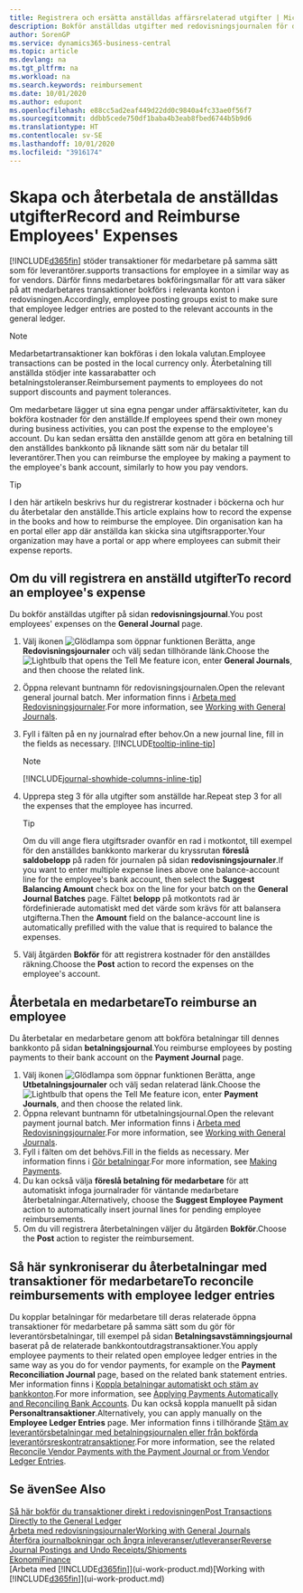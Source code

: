 ```yaml
---
title: Registrera och ersätta anställdas affärsrelaterad utgifter | Microsoft Docs
description: Bokför anställdas utgifter med redovisningsjournalen för den anställdas konto och bokför senare en betalning till den anställdes bankkonto för att ersätta för affärsrelaterade utgifter.
author: SorenGP
ms.service: dynamics365-business-central
ms.topic: article
ms.devlang: na
ms.tgt_pltfrm: na
ms.workload: na
ms.search.keywords: reimbursement
ms.date: 10/01/2020
ms.author: edupont
ms.openlocfilehash: e88cc5ad2eaf449d22dd0c9840a4fc33ae0f56f7
ms.sourcegitcommit: ddbb5cede750df1baba4b3eab8fbed6744b5b9d6
ms.translationtype: HT
ms.contentlocale: sv-SE
ms.lasthandoff: 10/01/2020
ms.locfileid: "3916174"
---
```

# <a name="record-and-reimburse-employees-expenses"></a><span data-ttu-id="2c9ed-103">Skapa och återbetala de anställdas utgifter</span><span class="sxs-lookup"><span data-stu-id="2c9ed-103">Record and Reimburse Employees' Expenses</span></span>

[!INCLUDE[d365fin](includes/d365fin_md.md)] <span data-ttu-id="2c9ed-104">stöder transaktioner för medarbetare på samma sätt som för leverantörer.</span><span class="sxs-lookup"><span data-stu-id="2c9ed-104">supports transactions for employee in a similar way as for vendors.</span></span> <span data-ttu-id="2c9ed-105">Därför finns medarbetares bokföringsmallar för att vara säker på att medarbetares transaktioner bokförs i relevanta konton i redovisningen.</span><span class="sxs-lookup"><span data-stu-id="2c9ed-105">Accordingly, employee posting groups exist to make sure that employee ledger entries are posted to the relevant accounts in the general ledger.</span></span>

> [!NOTE]  
> <span data-ttu-id="2c9ed-106">Medarbetartransaktioner kan bokföras i den lokala valutan.</span><span class="sxs-lookup"><span data-stu-id="2c9ed-106">Employee transactions can be posted in the local currency only.</span></span> <span data-ttu-id="2c9ed-107">Återbetalning till anställda stödjer inte kassarabatter och betalningstoleranser.</span><span class="sxs-lookup"><span data-stu-id="2c9ed-107">Reimbursement payments to employees do not support discounts and payment tolerances.</span></span>

<span data-ttu-id="2c9ed-108">Om medarbetare lägger ut sina egna pengar under affärsaktiviteter, kan du bokföra kostnader för den anställde.</span><span class="sxs-lookup"><span data-stu-id="2c9ed-108">If employees spend their own money during business activities, you can post the expense to the employee's account.</span></span> <span data-ttu-id="2c9ed-109">Du kan sedan ersätta den anställde genom att göra en betalning till den anställdes bankkonto på liknande sätt som när du betalar till leverantörer.</span><span class="sxs-lookup"><span data-stu-id="2c9ed-109">Then you can reimburse the employee by making a payment to the employee's bank account, similarly to how you pay vendors.</span></span>  

> [!TIP]
> <span data-ttu-id="2c9ed-110">I den här artikeln beskrivs hur du registrerar kostnader i böckerna och hur du återbetalar den anställde.</span><span class="sxs-lookup"><span data-stu-id="2c9ed-110">This article explains how to record the expense in the books and how to reimburse the employee.</span></span> <span data-ttu-id="2c9ed-111">Din organisation kan ha en portal eller app där anställda kan skicka sina utgiftsrapporter.</span><span class="sxs-lookup"><span data-stu-id="2c9ed-111">Your organization may have a portal or app where employees can submit their expense reports.</span></span>

## <a name="to-record-an-employees-expense"></a><span data-ttu-id="2c9ed-112">Om du vill registrera en anställd utgifter</span><span class="sxs-lookup"><span data-stu-id="2c9ed-112">To record an employee's expense</span></span>
<span data-ttu-id="2c9ed-113">Du bokför anställdas utgifter på sidan **redovisningsjournal**.</span><span class="sxs-lookup"><span data-stu-id="2c9ed-113">You post employees' expenses on the **General Journal** page.</span></span>
1. <span data-ttu-id="2c9ed-114">Välj ikonen ![Glödlampa som öppnar funktionen Berätta](media/ui-search/search_small.png "Berätta vad du vill göra"), ange **Redovisningsjournaler** och välj sedan tillhörande länk.</span><span class="sxs-lookup"><span data-stu-id="2c9ed-114">Choose the ![Lightbulb that opens the Tell Me feature](media/ui-search/search_small.png "Tell me what you want to do") icon, enter **General Journals**, and then choose the related link.</span></span>
2. <span data-ttu-id="2c9ed-115">Öppna relevant buntnamn för redovisningsjournalen.</span><span class="sxs-lookup"><span data-stu-id="2c9ed-115">Open the relevant general journal batch.</span></span> <span data-ttu-id="2c9ed-116">Mer information finns i [Arbeta med Redovisningsjournaler](ui-work-general-journals.md).</span><span class="sxs-lookup"><span data-stu-id="2c9ed-116">For more information, see [Working with General Journals](ui-work-general-journals.md).</span></span>
3. <span data-ttu-id="2c9ed-117">Fyll i fälten på en ny journalrad efter behov.</span><span class="sxs-lookup"><span data-stu-id="2c9ed-117">On a new journal line, fill in the fields as necessary.</span></span> [!INCLUDE[tooltip-inline-tip](includes/tooltip-inline-tip_md.md)]    

    > [!NOTE]
    > [!INCLUDE[journal-showhide-columns-inline-tip](includes/journal-showhide-columns-inline-tip.md)]
4. <span data-ttu-id="2c9ed-118">Upprepa steg 3 för alla utgifter som anställde har.</span><span class="sxs-lookup"><span data-stu-id="2c9ed-118">Repeat step 3 for all the expenses that the employee has incurred.</span></span>

    > [!TIP]  
    > <span data-ttu-id="2c9ed-119">Om du vill ange flera utgiftsrader ovanför en rad i motkontot, till exempel för den anställdes bankkonto markerar du kryssrutan **föreslå saldobelopp** på raden för journalen på sidan **redovisningsjournaler**.</span><span class="sxs-lookup"><span data-stu-id="2c9ed-119">If you want to enter multiple expense lines above one balance-account line for the employee's bank account, then select the **Suggest Balancing Amount** check box on the line for your batch on the **General Journal Batches** page.</span></span> <span data-ttu-id="2c9ed-120">Fältet **belopp** på motkontots rad är fördefinierade automatiskt med det värde som krävs för att balansera utgifterna.</span><span class="sxs-lookup"><span data-stu-id="2c9ed-120">Then the **Amount** field on the balance-account line is automatically prefilled with the value that is required to balance the expenses.</span></span>
5. <span data-ttu-id="2c9ed-121">Välj åtgärden **Bokför** för att registrera kostnader för den anställdes räkning.</span><span class="sxs-lookup"><span data-stu-id="2c9ed-121">Choose the **Post** action to record the expenses on the employee's account.</span></span>

## <a name="to-reimburse-an-employee"></a><span data-ttu-id="2c9ed-122">Återbetala en medarbetare</span><span class="sxs-lookup"><span data-stu-id="2c9ed-122">To reimburse an employee</span></span>
<span data-ttu-id="2c9ed-123">Du återbetalar en medarbetare genom att bokföra betalningar till dennes bankkonto på sidan **betalningsjournal**.</span><span class="sxs-lookup"><span data-stu-id="2c9ed-123">You reimburse employees by posting payments to their bank account on the **Payment Journal** page.</span></span>
1. <span data-ttu-id="2c9ed-124">Välj ikonen ![Glödlampa som öppnar funktionen Berätta](media/ui-search/search_small.png "Berätta vad du vill göra"), ange **Utbetalningsjournaler** och välj sedan relaterad länk.</span><span class="sxs-lookup"><span data-stu-id="2c9ed-124">Choose the ![Lightbulb that opens the Tell Me feature](media/ui-search/search_small.png "Tell me what you want to do") icon, enter **Payment Journals**, and then choose the related link.</span></span>
2. <span data-ttu-id="2c9ed-125">Öppna relevant buntnamn för utbetalningsjournal.</span><span class="sxs-lookup"><span data-stu-id="2c9ed-125">Open the relevant payment journal batch.</span></span> <span data-ttu-id="2c9ed-126">Mer information finns i [Arbeta med Redovisningsjournaler](ui-work-general-journals.md).</span><span class="sxs-lookup"><span data-stu-id="2c9ed-126">For more information, see [Working with General Journals](ui-work-general-journals.md).</span></span>
3. <span data-ttu-id="2c9ed-127">Fyll i fälten om det behövs.</span><span class="sxs-lookup"><span data-stu-id="2c9ed-127">Fill in the fields as necessary.</span></span> <span data-ttu-id="2c9ed-128">Mer information finns i [Gör betalningar](payables-make-payments.md).</span><span class="sxs-lookup"><span data-stu-id="2c9ed-128">For more information, see [Making Payments](payables-make-payments.md).</span></span>
4. <span data-ttu-id="2c9ed-129">Du kan också välja **föreslå betalning för medarbetare** för att automatiskt infoga journalrader för väntande medarbetare återbetalningar.</span><span class="sxs-lookup"><span data-stu-id="2c9ed-129">Alternatively, choose the **Suggest Employee Payment** action to automatically insert journal lines for pending employee reimbursements.</span></span>
5. <span data-ttu-id="2c9ed-130">Om du vill registrera återbetalningen väljer du åtgärden **Bokför**.</span><span class="sxs-lookup"><span data-stu-id="2c9ed-130">Choose the **Post** action to register the reimbursement.</span></span>  

## <a name="to-reconcile-reimbursements-with-employee-ledger-entries"></a><span data-ttu-id="2c9ed-131">Så här synkroniserar du återbetalningar med transaktioner för medarbetare</span><span class="sxs-lookup"><span data-stu-id="2c9ed-131">To reconcile reimbursements with employee ledger entries</span></span>
<span data-ttu-id="2c9ed-132">Du kopplar betalningar för medarbetare till deras relaterade öppna transaktioner för medarbetare på samma sätt som du gör för leverantörsbetalningar, till exempel på sidan **Betalningsavstämningsjournal** baserat på de relaterade bankkontoutdragstransaktioner.</span><span class="sxs-lookup"><span data-stu-id="2c9ed-132">You apply employee payments to their related open employee ledger entries in the same way as you do for vendor payments, for example on the **Payment Reconciliation Journal** page, based on the related bank statement entries.</span></span> <span data-ttu-id="2c9ed-133">Mer information finns i [Koppla betalningar automatiskt och stäm av bankkonton](receivables-apply-payments-auto-reconcile-bank-accounts.md).</span><span class="sxs-lookup"><span data-stu-id="2c9ed-133">For more information, see [Applying Payments Automatically and Reconciling Bank Accounts](receivables-apply-payments-auto-reconcile-bank-accounts.md).</span></span> <span data-ttu-id="2c9ed-134">Du kan också koppla manuellt på sidan **Personaltransaktioner**.</span><span class="sxs-lookup"><span data-stu-id="2c9ed-134">Alternatively, you can apply manually on the **Employee Ledger Entries** page.</span></span> <span data-ttu-id="2c9ed-135">Mer information finns i tillhörande [Stäm av leverantörsbetalningar med betalningsjournalen eller från bokförda leverantörsreskontratransaktioner](payables-how-apply-purchase-transactions-manually.md).</span><span class="sxs-lookup"><span data-stu-id="2c9ed-135">For more information, see the related [Reconcile Vendor Payments with the Payment Journal or from Vendor Ledger Entries](payables-how-apply-purchase-transactions-manually.md).</span></span>  

## <a name="see-also"></a><span data-ttu-id="2c9ed-136">Se även</span><span class="sxs-lookup"><span data-stu-id="2c9ed-136">See Also</span></span>
[<span data-ttu-id="2c9ed-137">Så här bokför du transaktioner direkt i redovisningen</span><span class="sxs-lookup"><span data-stu-id="2c9ed-137">Post Transactions Directly to the General Ledger</span></span>](finance-how-post-transactions-directly.md)  
[<span data-ttu-id="2c9ed-138">Arbeta med redovisningsjournaler</span><span class="sxs-lookup"><span data-stu-id="2c9ed-138">Working with General Journals</span></span>](ui-work-general-journals.md)  
[<span data-ttu-id="2c9ed-139">Återföra journalbokningar och ångra inleveranser/utleveranser</span><span class="sxs-lookup"><span data-stu-id="2c9ed-139">Reverse Journal Postings and Undo Receipts/Shipments</span></span>](finance-how-reverse-journal-posting.md)  
[<span data-ttu-id="2c9ed-140">Ekonomi</span><span class="sxs-lookup"><span data-stu-id="2c9ed-140">Finance</span></span>](finance.md)  
<span data-ttu-id="2c9ed-141">[Arbeta med [!INCLUDE[d365fin](includes/d365fin_md.md)]](ui-work-product.md)</span><span class="sxs-lookup"><span data-stu-id="2c9ed-141">[Working with [!INCLUDE[d365fin](includes/d365fin_md.md)]](ui-work-product.md)</span></span>  
